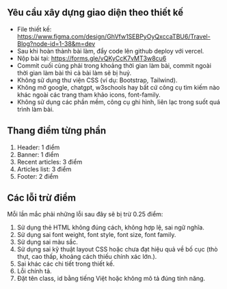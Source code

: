 ## Yêu cầu xây dựng giao diện theo thiết kế

- File thiết kế: https://www.figma.com/design/GhVfw1SEBPyOyQxccaTBU6/Travel-Blog?node-id=1-38&m=dev
- Sau khi hoàn thành bài làm, đẩy code lên github deploy với vercel.
- Nộp bài tại: https://forms.gle/vQKyCcK7vMT3w8cu6
- Commit cuối cùng phải trong khoảng thời gian làm bài, commit ngoài thời gian làm bài thì cả bài làm sẽ bị huỷ.
- Không sử dụng thư viện CSS (ví dụ: Bootstrap, Tailwind).
- Không mở google, chatgpt, w3schools hay bất cứ công cụ tìm kiếm nào khác ngoài các trang tham khảo icons, font-family.
- Không sử dụng các phần mềm, công cụ ghi hình, liên lạc trong suốt quá trình làm bài.

## Thang điểm từng phần

1. Header: 1 điểm
2. Banner: 1 điểm
3. Recent articles: 3 điểm
4. Articles list: 3 điểm
5. Footer: 2 điểm

## Các lỗi trừ điểm

Mỗi lần mắc phải những lỗi sau đây sẽ bị trừ 0.25 điểm:

1. Sử dụng thẻ HTML không đúng cách, không hợp lệ, sai ngữ nghĩa.
2. Sử dụng sai font weight, font style, font size, font family.
3. Sử dụng sai màu sắc.
4. Sử dụng sai kỹ thuật layout CSS hoặc chưa đạt hiệu quả về bố cục (thò thụt, cao thấp, khoảng cách thiếu chính xác lớn.).
5. Sai khác các chi tiết trong thiết kế.
6. Lỗi chính tả.
7. Đặt tên class, id bằng tiếng Việt hoặc không mô tả đúng tính năng.
